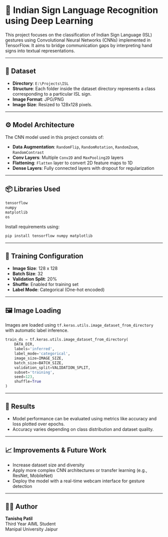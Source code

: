 
# 🧠 Indian Sign Language Recognition using Deep Learning

This project focuses on the classification of Indian Sign Language (ISL) gestures using Convolutional Neural Networks (CNNs) implemented in TensorFlow. It aims to bridge communication gaps by interpreting hand signs into textual representations.

---

## 📂 Dataset

- **Directory**: `E:\Projects\ISL`
- **Structure**: Each folder inside the dataset directory represents a class corresponding to a particular ISL sign.
- **Image Format**: JPG/PNG
- **Image Size**: Resized to 128x128 pixels.

---

## ⚙️ Model Architecture

The CNN model used in this project consists of:
- **Data Augmentation**: `RandomFlip`, `RandomRotation`, `RandomZoom`, `RandomContrast`
- **Conv Layers**: Multiple `Conv2D` and `MaxPooling2D` layers
- **Flattening**: `Flatten` layer to convert 2D feature maps to 1D
- **Dense Layers**: Fully connected layers with dropout for regularization

---

## 📦 Libraries Used

```python
tensorflow
numpy
matplotlib
os
```

Install requirements using:

```bash
pip install tensorflow numpy matplotlib
```

---

## 🧪 Training Configuration

- **Image Size**: 128 x 128
- **Batch Size**: 32
- **Validation Split**: 20%
- **Shuffle**: Enabled for training set
- **Label Mode**: Categorical (One-hot encoded)

---

## 🖼️ Image Loading

Images are loaded using `tf.keras.utils.image_dataset_from_directory` with automatic label inference.

```python
train_ds = tf.keras.utils.image_dataset_from_directory(
    DATA_DIR,
    labels='inferred',
    label_mode='categorical',
    image_size=IMAGE_SIZE,
    batch_size=BATCH_SIZE,
    validation_split=VALIDATION_SPLIT,
    subset='training',
    seed=123,
    shuffle=True
)
```

---

## 🚀 Results

- Model performance can be evaluated using metrics like accuracy and loss plotted over epochs.
- Accuracy varies depending on class distribution and dataset quality.

---

## 📈 Improvements & Future Work

- Increase dataset size and diversity
- Apply more complex CNN architectures or transfer learning (e.g., ResNet, MobileNet)
- Deploy the model with a real-time webcam interface for gesture detection

---

## 👨‍💻 Author

**Tanishq Patil**  
Third Year AIML Student  
Manipal University Jaipur
